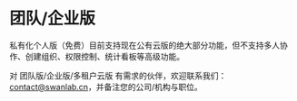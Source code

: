 # 团队/企业版

私有化个人版（免费）目前支持现在公有云版的绝大部分功能，但不支持多人协作、创建组织、权限控制、统计看板等高级功能。

对 团队版/企业版/多租户云版 有需求的伙伴，欢迎联系我们：[contact@swanlab.cn](mailto:contact@swanlab.cn)，并备注您的公司/机构与职位。